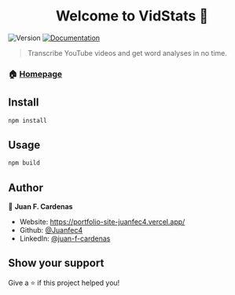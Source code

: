 <h1 align="center">Welcome to VidStats 👋</h1>
<p>
  <img alt="Version" src="https://img.shields.io/badge/version-1.0.0-blue.svg?cacheSeconds=2592000" />
  <a href="https://github.com/Juanfec4/vid-stats-api" target="_blank">
    <img alt="Documentation" src="https://img.shields.io/badge/documentation-yes-brightgreen.svg" />
  </a>
</p>

> Transcribe YouTube videos and get word analyses in no time.

### 🏠 [Homepage](https://vid-stats.vercel.app/)

## Install

```sh
npm install
```

## Usage

```sh
npm build
```

## Author

👤 **Juan F. Cardenas**

- Website: https://portfolio-site-juanfec4.vercel.app/
- Github: [@Juanfec4](https://github.com/Juanfec4)
- LinkedIn: [@juan-f-cardenas](https://linkedin.com/in/juan-f-cardenas)

## Show your support

Give a ⭐️ if this project helped you!
